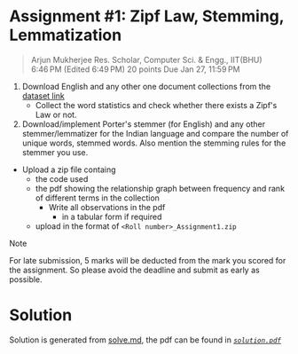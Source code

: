 # Assignment #1: Zipf Law, Stemming, Lemmatization

> Arjun Mukherjee Res. Scholar, Computer Sci. & Engg., IIT(BHU) 
> 6:46 PM (Edited 6:49 PM)          20 points            Due Jan 27, 11:59 PM

1. Download English and any other one document collections from the [dataset link](https://drive.google.com/drive/folders/1XnXttOkRnkOM7RekWxsJdLjcLtOVKzA9?usp=sharing)
    - Collect the word statistics and check whether there exists a Zipf's Law or not.
2. Download/implement Porter's stemmer (for English) and any other stemmer/lemmatizer for the Indian language and compare the number of unique words, stemmed words. Also mention the stemming rules for the stemmer you use.

- Upload a zip file containg 
    - the code used
    - the pdf showing the relationship graph between frequency and rank of different terms in the collection
        - Write all observations in the pdf
            - in a tabular form if required 
    - upload in the format of `<Roll number>_Assignment1.zip`

> [!NOTE]
> For late submission, 5 marks will be deducted from the mark you scored for the assignment. So please avoid the deadline and submit as early as possible.

# Solution

Solution is generated from [solve.md](./solve.md), the pdf can be found in [*`solution.pdf`*](./solution.pdf)

